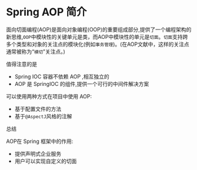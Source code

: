 # Spring AOP 简介

面向切面编程(AOP)是面向对象编程(OOP)的重要组成部分,提供了一个编程架构的新思维,`OOP`中模块性的关键单元是类，而AOP中模块性的单元是`切面`。`切面`支持跨多个类型和对象的关注点的模块化(例如`事务管理`)。(在AOP文献中，这样的关注点通常被称为“`横切`”关注点。)

值得注意的是

- Spring IOC 容器不依赖 AOP ,相互独立的
- AOP 是 SpringIOC 的组件,提供一个可行的中间件解决方案

可以使用两种方式在项目中使用 AOP:

- 基于配置文件的方法
- 基于`@AspectJ`风格的注解

总结

AOP在 Spring 框架中的作用:

- 提供声明式企业服务
- 用户可以实现自定义的切面



